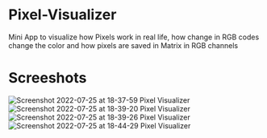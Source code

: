 # Pixel-Visualizer
Mini App to visualize how Pixels work in real life, how change in RGB codes change the color and how pixels are saved in Matrix in RGB channels
# Screeshots
![Screenshot 2022-07-25 at 18-37-59 Pixel Visualizer](https://user-images.githubusercontent.com/54719132/180785109-729cbd4d-d079-488e-9f3c-35344cd6aacb.png)
![Screenshot 2022-07-25 at 18-39-20 Pixel Visualizer](https://user-images.githubusercontent.com/54719132/180785128-c419fd98-23f7-481f-9092-98f406763eea.png)
![Screenshot 2022-07-25 at 18-39-26 Pixel Visualizer](https://user-images.githubusercontent.com/54719132/180785158-f8006855-d90b-4a8b-9a6a-1aca150e3a73.png)
![Screenshot 2022-07-25 at 18-44-29 Pixel Visualizer](https://user-images.githubusercontent.com/54719132/180785899-8d507a5c-8bf0-41d7-aa7a-d565cdaf25f0.png)
